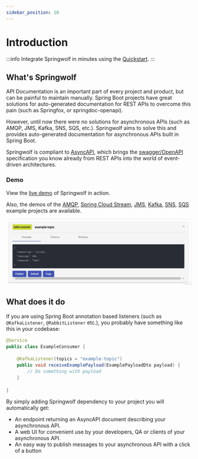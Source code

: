 ```yaml
---
sidebar_position: 10
---
```


# Introduction

:::info
Integrate Springwolf in minutes using the [Quickstart](../quickstart.mdx).
:::

## What's Springwolf

API Documentation is an important part of every project and product, but can be painful to maintain manually.
Spring Boot projects have great solutions for auto-generated documentation for REST APIs to overcome this pain (such as Springfox, or springdoc-openapi).

However, until now there were no solutions for asynchronous APIs (such as AMQP, JMS, Kafka, SNS, SQS, etc.). Springwolf aims to solve this and provides auto-generated documentation for asynchronous APIs built in Spring Boot.

Springwolf is compliant to [AsyncAPI](https://www.asyncapi.com), which brings the [swagger/OpenAPI](https://www.asyncapi.com/docs/tutorials/getting-started/coming-from-openapi) specification you know already from REST APIs into the world of event-driven architectures.

### Demo

View the [live demo](https://demo.springwolf.dev) of Springwolf in action.

Also, the demos of the
[AMQP](https://amqp.demo.springwolf.dev),
[Spring Cloud Stream](https://cloud-stream.demo.springwolf.dev),
[JMS](https://jms.demo.springwolf.dev),
[Kafka](https://kafka.demo.springwolf.dev),
[SNS](https://sns.demo.springwolf.dev),
[SQS](https://sqs.demo.springwolf.dev)
example projects are available.

![Springwolf publishing demo](/img/demo.gif)

## What does it do

If you are using Spring Boot annotation based listeners (such as `@KafkaListener`, `@RabbitListener` etc.), you probably have something like this in your codebase:

```java
@Service
public class ExampleConsumer {

    @KafkaListener(topics = "example-topic")
    public void receiveExamplePayload(ExamplePayloadDto payload) {
        // Do something with payload
    }

}
```

By simply adding Springwolf dependency to your project you will automatically get:

- An endpoint returning an AsyncAPI document describing your asynchronous API.
- A web UI for convenient use by your developers, QA or clients of your asynchronous API.
- An easy way to publish messages to your asynchronous API with a click of a button
